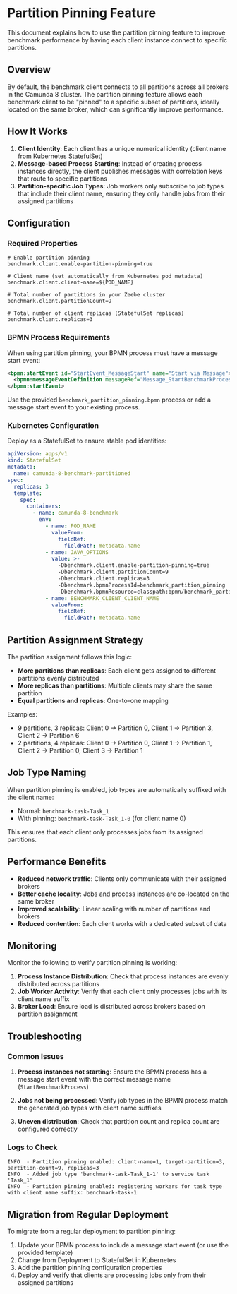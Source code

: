# Partition Pinning Feature

This document explains how to use the partition pinning feature to improve benchmark performance by having each client instance connect to specific partitions.

## Overview

By default, the benchmark client connects to all partitions across all brokers in the Camunda 8 cluster. The partition pinning feature allows each benchmark client to be "pinned" to a specific subset of partitions, ideally located on the same broker, which can significantly improve performance.

## How It Works

1. **Client Identity**: Each client has a unique numerical identity (client name from Kubernetes StatefulSet)
2. **Message-based Process Starting**: Instead of creating process instances directly, the client publishes messages with correlation keys that route to specific partitions
3. **Partition-specific Job Types**: Job workers only subscribe to job types that include their client name, ensuring they only handle jobs from their assigned partitions

## Configuration

### Required Properties

```properties
# Enable partition pinning
benchmark.client.enable-partition-pinning=true

# Client name (set automatically from Kubernetes pod metadata)
benchmark.client.client-name=${POD_NAME}

# Total number of partitions in your Zeebe cluster
benchmark.client.partitionCount=9

# Total number of client replicas (StatefulSet replicas)
benchmark.client.replicas=3
```

### BPMN Process Requirements

When using partition pinning, your BPMN process must have a message start event:

```xml
<bpmn:startEvent id="StartEvent_MessageStart" name="Start via Message">
  <bpmn:messageEventDefinition messageRef="Message_StartBenchmarkProcess" />
</bpmn:startEvent>
```

Use the provided `benchmark_partition_pinning.bpmn` process or add a message start event to your existing process.

### Kubernetes Configuration

Deploy as a StatefulSet to ensure stable pod identities:

```yaml
apiVersion: apps/v1
kind: StatefulSet
metadata:
  name: camunda-8-benchmark-partitioned
spec:
  replicas: 3
  template:
    spec:
      containers:
        - name: camunda-8-benchmark
          env:
            - name: POD_NAME
              valueFrom:
                fieldRef:
                  fieldPath: metadata.name
            - name: JAVA_OPTIONS
              value: >-
                -Dbenchmark.client.enable-partition-pinning=true
                -Dbenchmark.client.partitionCount=9
                -Dbenchmark.client.replicas=3
                -Dbenchmark.bpmnProcessId=benchmark_partition_pinning
                -Dbenchmark.bpmnResource=classpath:bpmn/benchmark_partition_pinning.bpmn
            - name: BENCHMARK_CLIENT_CLIENT_NAME
              valueFrom:
                fieldRef:
                  fieldPath: metadata.name
```

## Partition Assignment Strategy

The partition assignment follows this logic:

- **More partitions than replicas**: Each client gets assigned to different partitions evenly distributed
- **More replicas than partitions**: Multiple clients may share the same partition
- **Equal partitions and replicas**: One-to-one mapping

Examples:
- 9 partitions, 3 replicas: Client 0 → Partition 0, Client 1 → Partition 3, Client 2 → Partition 6
- 2 partitions, 4 replicas: Client 0 → Partition 0, Client 1 → Partition 1, Client 2 → Partition 0, Client 3 → Partition 1

## Job Type Naming

When partition pinning is enabled, job types are automatically suffixed with the client name:

- Normal: `benchmark-task-Task_1`
- With pinning: `benchmark-task-Task_1-0` (for client name 0)

This ensures that each client only processes jobs from its assigned partitions.

## Performance Benefits

- **Reduced network traffic**: Clients only communicate with their assigned brokers
- **Better cache locality**: Jobs and process instances are co-located on the same broker
- **Improved scalability**: Linear scaling with number of partitions and brokers
- **Reduced contention**: Each client works with a dedicated subset of data

## Monitoring

Monitor the following to verify partition pinning is working:

1. **Process Instance Distribution**: Check that process instances are evenly distributed across partitions
2. **Job Worker Activity**: Verify that each client only processes jobs with its client name suffix
3. **Broker Load**: Ensure load is distributed across brokers based on partition assignment

## Troubleshooting

### Common Issues

1. **Process instances not starting**: Ensure the BPMN process has a message start event with the correct message name (`StartBenchmarkProcess`)

2. **Jobs not being processed**: Verify job types in the BPMN process match the generated job types with client name suffixes

3. **Uneven distribution**: Check that partition count and replica count are configured correctly

### Logs to Check

```
INFO  - Partition pinning enabled: client-name=1, target-partition=3, partition-count=9, replicas=3
INFO  - Added job type 'benchmark-task-Task_1-1' to service task 'Task_1'
INFO  - Partition pinning enabled: registering workers for task type with client name suffix: benchmark-task-1
```

## Migration from Regular Deployment

To migrate from a regular deployment to partition pinning:

1. Update your BPMN process to include a message start event (or use the provided template)
2. Change from Deployment to StatefulSet in Kubernetes
3. Add the partition pinning configuration properties
4. Deploy and verify that clients are processing jobs only from their assigned partitions